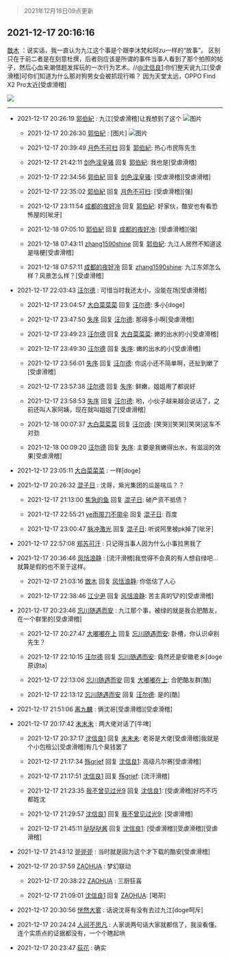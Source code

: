 > 2021年12月18日09点更新
<link rel="stylesheet" href="https://cdn.jsdelivr.net/gh/taotie6/sampleJSON@main/css/photo_show.css">
<meta name="referrer" content="no-referrer" />


 ## 2021-12-17 20:16:16 

 [㪚木](https://www.coolapk.com/feed/32193099?shareKey=ODFjYTA3MGZmMzBiNjFiYzhiZjM~) ：说实话，我一直认为九江这个事是个跟李沐梵和阿zu一样的“故事”。
区别只在于前二者是在刻意杜撰，后者则应该是所谓的事件当事人看到了那个拍照的帖子，然后心血来潮借题发挥玩的一次行为艺术。//<a class="feed-link-uname" href="/u/沈信良1">@沈信良1</a>:你们整天说九江[受虐滑稽]可你们知道为什么那对狗男女会被抓现行嘛？
因为天堂太远<!--break-->，OPPO Find X2 Pro太近[受虐滑稽] 

<div class="album">
<img class="img-item" src="https://image.coolapk.com/feed/2020/0606/14/1081091_39c516f3_5623_1393@320x180.gif" />
</div>

 ------- 

- 2021-12-17 20:26:19 [郭伯紀](uid=2859803) : 九江[受虐滑稽]让我想到了这个 ![图片](https://image.coolapk.com/feed/2021/1217/20/2859803_a9ec61a3_3978_5274_947@470x455.jpeg)

    - 2021-12-17 20:26:30 [郭伯紀](uid=2859803) : [图片] ![图片](https://image.coolapk.com/feed/2021/1217/20/2859803_b870bd38_3989_6731_192@500x478.jpeg)

    - 2021-12-17 20:39:49 [月色不可扫](uid=3639201) 回复 [郭伯紀](uid=2859803): 热心市民陈先生 

    - 2021-12-17 21:42:11 [剑色淫皇骚](uid=571794) 回复 [郭伯紀](uid=2859803): 我也是[受虐滑稽] 

    - 2021-12-17 22:34:56 [郭伯紀](uid=2859803) 回复 [剑色淫皇骚](uid=571794): [受虐滑稽][受虐滑稽] 

    - 2021-12-17 22:35:02 [郭伯紀](uid=2859803) 回复 [月色不可扫](uid=3639201): [受虐滑稽][强] 

    - 2021-12-17 23:11:54 [成都的夜好冷](uid=1296546) 回复 [郭伯紀](uid=2859803): 好家伙，酷安也有看恐怖屋的[呲牙] 

    - 2021-12-18 07:05:10 [郭伯紀](uid=2859803) 回复 [成都的夜好冷](uid=1296546): [受虐滑稽][强] 

    - 2021-12-18 07:43:11 [zhang1590shine](uid=860573) 回复 [郭伯紀](uid=2859803): 九江人居然不知道这是啥梗[受虐滑稽] 

    - 2021-12-18 07:57:11 [成都的夜好冷](uid=1296546) 回复 [zhang1590shine](uid=860573): 九江东郊怎么样？风景怎么样？[受虐滑稽] 

- 2021-12-17 22:03:43 [汪尔德](uid=1595236) : 可惜当时我还太小，没能在场[受虐滑稽] 

    - 2021-12-17 23:04:57 [大白菜菜菜](uid=2081020) 回复 [汪尔德](uid=1595236): 多小[doge] 

    - 2021-12-17 23:47:50 [失序](uid=1009107) 回复 [汪尔德](uid=1595236): 那得多小啊[受虐滑稽] 

    - 2021-12-17 23:49:23 [汪尔德](uid=1595236) 回复 [大白菜菜菜](uid=2081020): 嫩的出水的小[受虐滑稽] 

    - 2021-12-17 23:49:30 [汪尔德](uid=1595236) 回复 [失序](uid=1009107): 嫩的出水的小[受虐滑稽] 

    - 2021-12-17 23:56:01 [失序](uid=1009107) 回复 [汪尔德](uid=1595236): 你这小还不简单啊，还扯到嫰了[受虐滑稽] 

    - 2021-12-17 23:57:38 [汪尔德](uid=1595236) 回复 [失序](uid=1009107): 鲜嫩，姐姐用了都说好 

    - 2021-12-17 23:58:53 [失序](uid=1009107) 回复 [汪尔德](uid=1595236): 哟，小伙子越来越会说话了，之前还叫人家阿姨，现在就叫姐姐了[受虐滑稽] 

    - 2021-12-18 00:07:37 [大白菜菜菜](uid=2081020) 回复 [汪尔德](uid=1595236): [笑哭][笑哭][笑哭]这车不对劲 

    - 2021-12-18 00:09:20 [汪尔德](uid=1595236) 回复 [失序](uid=1009107): 主要是我嫩得出水，有滋润的效果[受虐滑稽] 

- 2021-12-17 23:05:11 [大白菜菜菜](uid=2081020) : 一样[doge] 

- 2021-12-17 20:26:32 [混子日](uid=1878276) : 沈哥，紫光集团的瓜是啥瓜？？ 

    - 2021-12-17 21:13:00 [焦急的鱼](uid=1066955) 回复 [混子日](uid=1878276): 破产资不抵债？ 

    - 2021-12-17 22:55:21 [ye雨带刀不带伞](uid=1719173) 回复 [混子日](uid=1878276): 百度 

    - 2021-12-17 23:00:47 [脉冲激光](uid=1825566) 回复 [混子日](uid=1878276): 听说阿里被pk掉了[呲牙] 

- 2021-12-17 22:57:08 [郑苏可汗](uid=678781) : 只记得当事人因为什么小事拉黑我了 

- 2021-12-17 20:36:46 [风恬浪静](uid=2415886) : [流汗滑稽]我觉得不会真的有人想自绿吧...就算是假的也不至于这样。 

    - 2021-12-17 21:03:16 [㪚木](uid=1081091) 回复 [风恬浪静](uid=2415886): 你低估了人心 

    - 2021-12-17 22:38:46 [江少尹](uid=3524927) 回复 [风恬浪静](uid=2415886): 苦主真的🐮的[受虐滑稽] 

- 2021-12-17 20:23:46 [忘川随遇而安](uid=3469258) : 九江那个事，被绿的就是我合肥酷友，在一个群里的[受虐滑稽] 

    - 2021-12-17 20:27:47 [大嘟嘟在上](uid=4316956) 回复 [忘川随遇而安](uid=3469258): 卧槽，你认识卓别先生？ 

    - 2021-12-17 22:10:15 [汪尔德](uid=1595236) 回复 [忘川随遇而安](uid=3469258): 竟然还是安徽老乡[doge原谅ta] 

    - 2021-12-17 22:13:06 [忘川随遇而安](uid=3469258) 回复 [大嘟嘟在上](uid=4316956): 合肥酷友群[酷] 

    - 2021-12-17 22:13:12 [忘川随遇而安](uid=3469258) 回复 [汪尔德](uid=1595236): 是的[酷] 

- 2021-12-17 21:51:06 [离九麟](uid=2403533) : 俩沈哥[受虐滑稽][受虐滑稽] 

- 2021-12-17 20:17:42 [未末未](uid=3823482) : 两大佬对话了[牛啤] 

    - 2021-12-17 20:37:17 [沈信良1](uid=3130347) 回复 [未末未](uid=3823482): 老哥是大佬[受虐滑稽]我就是个小包租公[受虐滑稽]有几个臭钱罢了 

    - 2021-12-17 21:17:34 [殇grief](uid=4392516) 回复 [沈信良1](uid=3130347): 高级凡尔赛[受虐滑稽] 

    - 2021-12-17 21:17:51 [沈信良1](uid=3130347) 回复 [殇grief](uid=4392516): [流汗滑稽] 

    - 2021-12-17 21:23:35 [我不曾见过光9](uid=1784401) 回复 [沈信良1](uid=3130347): [受虐滑稽]好巧不巧都姓沈 

    - 2021-12-17 21:29:57 [沈信良1](uid=3130347) 回复 [我不曾见过光9](uid=1784401): [受虐滑稽] 

    - 2021-12-17 21:45:11 [哒哒哒酱](uid=3456742) 回复 [沈信良1](uid=3130347): [受虐滑稽][受虐滑稽][受虐滑稽] 

- 2021-12-17 21:43:12 [戼戼戼](uid=4044548) : 当时就是因为这个才下载的酷安[受虐滑稽] 

- 2021-12-17 20:37:59 [ZAOHUA](uid=1930793) : 梦幻联动 

    - 2021-12-17 20:38:22 [ZAOHUA](uid=1930793) : 三厨狂喜 

    - 2021-12-17 21:09:01 [沈信良1](uid=3130347) 回复 [ZAOHUA](uid=1930793): [喝茶] 

- 2021-12-17 20:30:56 [恍然大雾](uid=1849331) : 话说沈哥有没有去过九江[doge呵斥] 

- 2021-12-17 20:24:24 [人间不思凡](uid=2080265) : 人家说两句话大家就都信了，我没看懂。连个实质点的证据都没有，一个个瞎起哄 

- 2021-12-17 20:23:47 [荻花](uid=1543521) : 确实 

